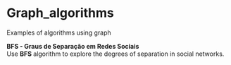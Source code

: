 # Graph_algorithms  
Examples of algorithms using graph  
  
**BFS - Graus de Separação em Redes Sociais**  
Use **BFS** algorithm to explore the degrees of separation in social networks.
